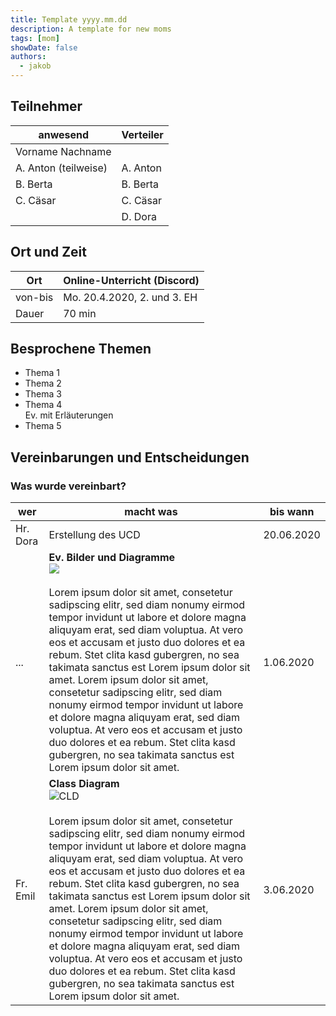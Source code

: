 ```yaml
---
title: Template yyyy.mm.dd
description: A template for new moms
tags: [mom]
showDate: false
authors:
  - jakob
---
```


## Teilnehmer

| anwesend             | Verteiler |
|----------------------|-----------|
| Vorname Nachname     | |
| A. Anton (teilweise) | A. Anton |
| B. Berta             | B. Berta |
| C. Cäsar             | C. Cäsar |
|                      | D. Dora |

## Ort und Zeit

| Ort     | Online-Unterricht (Discord) |
|---------|-----------------------------|
| von-bis | Mo. 20.4.2020, 2. und 3. EH |
| Dauer   | 70 min                      |

## Besprochene Themen

* Thema 1
* Thema 2
* Thema 3
* Thema 4  
  Ev. mit Erläuterungen
* Thema 5

## Vereinbarungen und Entscheidungen

### Was wurde vereinbart?

| wer      | macht was                                                                                                                                                                                                                                                                                                                                                                                                                                                                                                                                                                                                                                                                                    | bis wann   |
|----------|----------------------------------------------------------------------------------------------------------------------------------------------------------------------------------------------------------------------------------------------------------------------------------------------------------------------------------------------------------------------------------------------------------------------------------------------------------------------------------------------------------------------------------------------------------------------------------------------------------------------------------------------------------------------------------------------|------------|
| Hr. Dora | Erstellung des UCD                                                                                                                                                                                                                                                                                                                                                                                                                                                                                                                                                                                                                                                                           | 20.06.2020 |
| ...      | **Ev. Bilder und Diagramme**<br>![](animal-pet-cute-kitten-45201.jpg)<br><br>Lorem ipsum dolor sit amet, consetetur sadipscing elitr, sed diam nonumy eirmod tempor invidunt ut labore et dolore magna aliquyam erat, sed diam voluptua. At vero eos et accusam et justo duo dolores et ea rebum. Stet clita kasd gubergren, no sea takimata sanctus est Lorem ipsum dolor sit amet. Lorem ipsum dolor sit amet, consetetur sadipscing elitr, sed diam nonumy eirmod tempor invidunt ut labore et dolore magna aliquyam erat, sed diam voluptua. At vero eos et accusam et justo duo dolores et ea rebum. Stet clita kasd gubergren, no sea takimata sanctus est Lorem ipsum dolor sit amet. | 1.06.2020  |
| Fr. Emil | **Class Diagram**<br>![CLD](CLD.png)<br><br>Lorem ipsum dolor sit amet, consetetur sadipscing elitr, sed diam nonumy eirmod tempor invidunt ut labore et dolore magna aliquyam erat, sed diam voluptua. At vero eos et accusam et justo duo dolores et ea rebum. Stet clita kasd gubergren, no sea takimata sanctus est Lorem ipsum dolor sit amet. Lorem ipsum dolor sit amet, consetetur sadipscing elitr, sed diam nonumy eirmod tempor invidunt ut labore et dolore magna aliquyam erat, sed diam voluptua. At vero eos et accusam et justo duo dolores et ea rebum. Stet clita kasd gubergren, no sea takimata sanctus est Lorem ipsum dolor sit amet.                                  | 3.06.2020  |